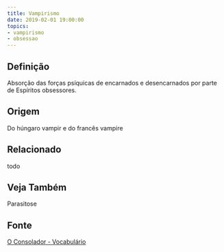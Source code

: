 ```yaml
---
title: Vampirismo
date: 2019-02-01 19:00:00
topics:
- vampirismo
- obsessao
---
```


## Definição
Absorção das forças psíquicas de encarnados e desencarnados por parte de
Espíritos obsessores.

## Origem
Do húngaro vampir e do francês vampire

## Relacionado
todo

## Veja Também
Parasitose

## Fonte
[O Consolador - Vocabulário](http://www.oconsolador.com.br/linkfixo/vocabulario/principal.html)
